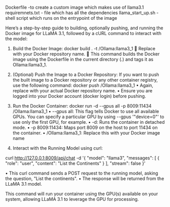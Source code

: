 Dockerfile -to create a custom image which makes use of llama3.1
requiremnets.txt - file which has all the dependencies
llama_start_up.sh - shell script which runs on the entrypoint of the image

Here’s a step-by-step guide to building, optionally pushing, and running the Docker image for LLaMA 3.1, followed by a cURL command to interact with the model:
1. Build the Docker Image:
docker build . -t <reponame>/Ollama:llama3_1
	Replace <reponame> with your Docker repository name.
	This command builds the Docker image using the Dockerfile in the current directory (.) and tags it as Ollama:llama3_1.
2. (Optional) Push the Image to a Docker Repository:
If you want to push the built image to a Docker repository or any other container registry, use the following command:
docker push <reponame>/Ollama:llama3_1
•	Again, replace <reponame> with your actual Docker repository name.
•	Ensure you are logged into your Docker account (docker login) before pushing.

3. Run the Docker Container:
docker run -d --gpus all -p 8009:11434 <reponame>/Ollama:llama3_1
•	--gpus all: This flag tells Docker to use all available GPUs. You can specify a particular GPU by    using --gpus '"device=0"' to use only the first GPU, for example.
•	-d: Runs the container in detached mode.
•	-p 8009:11434: Maps port 8009 on the host to port 11434 on the container.
•	<reponame>/Ollama:llama3_1: Replace this with your Docker image name

4. Interact with the Running Model using curl:

curl http://127.0.0.1:8009/api/chat -d '{ "model": "llama3", "messages": [ { "role": "user", "content": "List the Continents" } ], "stream": false }'

•	This curl command sends a POST request to the running model, asking the question, "List the continents".
•	The response will be returned from the LLaMA 3.1 model.

This command will run your container using the GPU(s) available on your system, allowing LLaMA 3.1 to leverage the GPU for processing.
